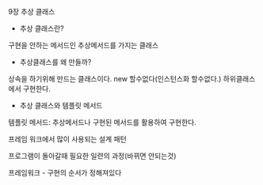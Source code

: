 9장 추상 클래스


- 추상 클래스란? 

구현을 안하는 메서드인 추상메서드를 가지는 클래스

- 추상클래스를 왜 만들까?

상속을 하기위해 만드는 클래스이다.
new 할수없다(인스턴스화 할수없다.)
하위클래스에서 구현한다.

- 추상 클래스와 템플릿 메서드

템플릿 메서드: 추상메서드나 구현된 메서드를 활용하여 구현한다.

프레임 워크에서 많이 사용되는 설계 패턴

프로그램이 돌아갈때 필요한 일련의 과정(바뀌면 안되는것)

프레임워크 - 구현의 순서가 정해져있다


